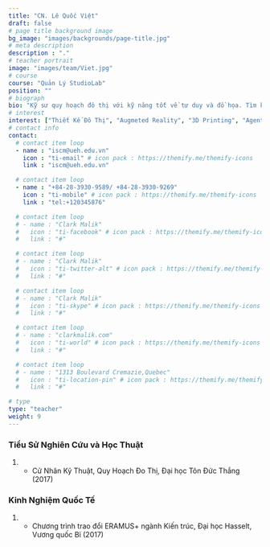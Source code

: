 ```yaml
---
title: "CN. Lê Quốc Việt"
draft: false
# page title background image
bg_image: "images/backgrounds/page-title.jpg"
# meta description
description : "."
# teacher portrait
image: "images/team/Viet.jpg"
# course
course: "Quản Lý StudioLab"
position: ""
# biograph
bio: "Kỹ sư quy hoạch đô thị với kỹ năng tốt về tư duy và đồ họa. Tìm kiếm vị trí làm việc tại các đơn vị hoạt động trong lĩnh vực thiết kế, quy hoạch đô thị thông minh, nơi có thể ứng dụng và phát triển các kiến thức chuyên ngành quy hoạch và các công nghệ ứng dụng liên quan."
# interest
interest: ["Thiết Kế Đô Thị", "Augmeted Reality", "3D Printing", "Agent Based Modelling"]
# contact info
contact:
  # contact item loop
  - name : "iscm@ueh.edu.vn"
    icon : "ti-email" # icon pack : https://themify.me/themify-icons
    link : "iscm@ueh.edu.vn"

  # contact item loop
  - name : "+84-28-3930-9589/ +84-28-3930-9269"
    icon : "ti-mobile" # icon pack : https://themify.me/themify-icons
    link : "tel:+120345876"

  # contact item loop
  # - name : "Clark Malik"
  #   icon : "ti-facebook" # icon pack : https://themify.me/themify-icons
  #   link : "#"

  # contact item loop
  # - name : "Clark Malik"
  #   icon : "ti-twitter-alt" # icon pack : https://themify.me/themify-icons
  #   link : "#"

  # contact item loop
  # - name : "Clark Malik"
  #   icon : "ti-skype" # icon pack : https://themify.me/themify-icons
  #   link : "#"

  # contact item loop
  # - name : "clarkmalik.com"
  #   icon : "ti-world" # icon pack : https://themify.me/themify-icons
  #   link : "#"

  # contact item loop
  # - name : "1313 Boulevard Cremazie,Quebec"
  #   icon : "ti-location-pin" # icon pack : https://themify.me/themify-icons
  #   link : "#"

# type
type: "teacher"
weight: 9
---
```


### Tiểu Sử Nghiên Cứu và Học Thuật
1. * Cử Nhân Kỹ Thuật, Quy Hoạch Đo Thị, Đại học Tôn Đức Thắng (2017)

### Kinh Nghiệm Quốc Tế
1. * Chương trình trao đổi ERAMUS+ ngành Kiến trúc, Đại học Hasselt, Vương quốc Bỉ (2017)
